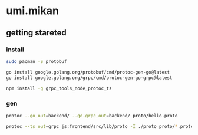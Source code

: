 # umi.mikan

## getting stareted

### install

```bash
sudo pacman -S protobuf
```

```bash
go install google.golang.org/protobuf/cmd/protoc-gen-go@latest
go install google.golang.org/grpc/cmd/protoc-gen-go-grpc@latest
```

```bash
npm install -g grpc_tools_node_protoc_ts
```

### gen

```bash
protoc --go_out=backend/ --go-grpc_out=backend/ proto/hello.proto
```

```bash
protoc --ts_out=grpc_js:frontend/src/lib/proto -I ./proto proto/*.proto
```
